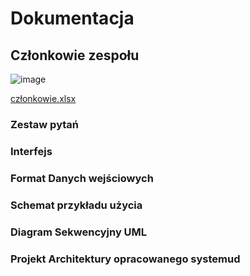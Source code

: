 # Dokumentacja

## Członkowie zespołu

![image](https://github.com/user-attachments/assets/74383e67-02a8-4652-8cee-952b8bfbbbf5)

[członkowie.xlsx](https://github.com/user-attachments/files/17799235/czlonkowie.xlsx)

### Zestaw pytań

### Interfejs

### Format Danych wejściowych

### Schemat przykładu użycia

### Diagram Sekwencyjny UML

### Projekt Architektury opracowanego systemud


